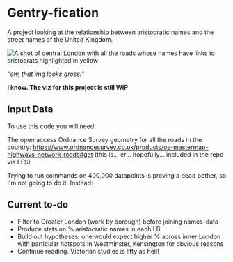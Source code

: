 # Gentry-fication
A project looking at the relationship between aristocratic names and the street names of the United Kingdom.

![A shot of central London with all the roads whose names have links to aristocrats highlighted in yellow](https://github.com/siskiyoucedar/Gentry-fication/assets/124599703/68675357-9695-48a2-a18b-83461c13707b)

"_ew, that img looks gross!_"

**I know. The viz for this project is still WIP**

## Input Data

To use this code you will need:

The open access Ordnance Survey geometry for all the roads in the country:
https://www.ordnancesurvey.co.uk/products/os-mastermap-highways-network-roads#get
(this is... er... hopefully... included in the repo via LFS)

Trying to run commands on 400,000 datapoints is proving a dead bother, so I'm not going to do it. Instead:

## Current to-do
- Filter to Greater London (work by borough) before joining names-data
- Produce stats on % aristocratic names in each LB
- Build out hypotheses: one would expect higher % across inner London with particular hotspots in Westminster, Kensington for obvious reasons
- Continue reading. Victorian studies is litty as hell!

